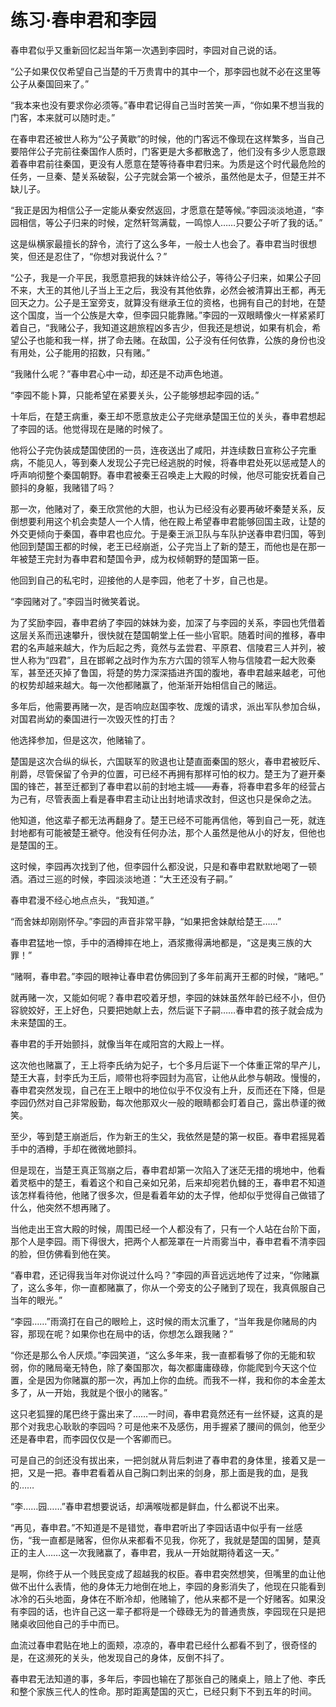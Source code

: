 # 练习·春申君和李园

春申君似乎又重新回忆起当年第一次遇到李园时，李园对自己说的话。

“公子如果仅仅希望自己当楚的千万贵胄中的其中一个，那李园也就不必在这里等公子从秦国回来了。”

“我本来也没有要求你必须等。”春申君记得自己当时苦笑一声，“你如果不想当我的门客，本来就可以随时走。”

在春申君还被世人称为“公子黄歇”的时候，他的门客远不像现在这样繁多，当自己要陪伴公子完前往秦国作人质时，门客更是大多都散逸了，他们没有多少人愿意跟着春申君前往秦国，更没有人愿意在楚等待春申君归来。为质是这个时代最危险的任务，一旦秦、楚关系破裂，公子完就会第一个被杀，虽然他是太子，但楚王并不缺儿子。

“我正是因为相信公子一定能从秦安然返回，才愿意在楚等候。”李园淡淡地道，“李园相信，等公子归来的时候，定然轩驾满载，一鸣惊人……只要公子听了我的话。”

这是纵横家最擅长的辞令，流行了这么多年，一般士人也会了。春申君当时很想笑，但还是忍住了，“你想对我说什么？”

“公子，我是一介平民，我愿意把我的妹妹许给公子，等待公子归来，如果公子回不来，大王的其他儿子当上王之后，我没有其他依靠，必然会被清算出王都，再无回天之力。公子是王室旁支，就算没有继承王位的资格，也拥有自己的封地，在楚这个国度，当一个公族是大幸，但李园只能靠赌。”李园的一双眼睛像火一样紧紧盯着自己，“我赌公子，我知道这趟旅程凶多吉少，但我还是想说，如果有机会，希望公子也能和我一样，拼了命去赌。在敌国，公子没有任何依靠，公族的身份也没有用处，公子能用的招数，只有赌。”

“我赌什么呢？”春申君心中一动，却还是不动声色地道。

“李园不能卜算，只能希望在紧要关头，公子能够想起李园的话。”

十年后，在楚王病重，秦王却不愿意放走公子完继承楚国王位的关头，春申君想起了李园的话。他觉得现在是赌的时候了。

他将公子完伪装成楚国使团的一员，连夜送出了咸阳，并连续数日宣称公子完重病，不能见人，等到秦人发现公子完已经逃脱的时候，将春申君处死以惩戒楚人的呼声响彻整个秦国朝野。春申君被秦王召唤走上大殿的时候，他尽可能安抚着自己颤抖的身躯，我赌错了吗？

那一次，他赌对了，秦王欣赏他的大胆，也认为已经没有必要再破坏秦楚关系，反倒想要利用这个机会卖楚人一个人情，他在殿上希望春申君能够回国主政，让楚的外交更倾向于秦国，春申君也应允。于是秦王派卫队与车队护送春申君归国，等到他回到楚国王都的时候，老王已经崩逝，公子完当上了新的楚王，而他也是在那一年被楚王完封为春申君和楚国令尹，成为权倾朝野的楚国第一臣。

他回到自己的私宅时，迎接他的人是李园，他老了十岁，自己也是。

“李园赌对了。”李园当时微笑着说。

为了奖励李园，春申君纳了李园的妹妹为妾，加深了与李园的关系，李园也凭借着这层关系而迅速攀升，很快就在楚国朝堂上任一些小官职。随着时间的推移，春申君的名声越来越大，作为后起之秀，竟然与孟尝君、平原君、信陵君三人并列，被世人称为“四君”，且在邯郸之战时作为东方六国的领军人物与信陵君一起大败秦军，甚至还灭掉了鲁国，将楚的势力深深插进齐国的腹地，春申君越来越老，可他的权势却越来越大。每一次他都赌赢了，他渐渐开始相信自己的赌运。

多年后，他需要再赌一次，是否响应赵国李牧、庞煖的请求，派出军队参加合纵，对国君尚幼的秦国进行一次毁灭性的打击？

他选择参加，但是这次，他赌输了。

楚国是这次合纵的纵长，六国联军的败退也让楚直面秦国的怒火，春申君被贬斥、削爵，尽管保留了令尹的位置，可已经不再拥有那样可怕的权力。楚王为了避开秦国的锋芒，甚至迁都到了春申君以前的封地主城——寿春，将春申君多年的经营占为己有，尽管表面上看是春申君主动让出封地请求改封，但这也只是保命之法。

他知道，他这辈子都无法再翻身了。楚王已经不可能再信他，等到自己一死，就连封地都有可能被楚王褫夺。他没有任何办法，那个人虽然是他从小的好友，但他也是楚国的王。

这时候，李园再次找到了他，但李园什么都没说，只是和春申君默默地喝了一顿酒。酒过三巡的时候，李园淡淡地道：“大王还没有子嗣。”

春申君漫不经心地点点头，“我知道。”

“而舍妹却刚刚怀孕。”李园的声音非常平静，“如果把舍妹献给楚王……”

春申君猛地一惊，手中的酒樽摔在地上，酒浆撒得满地都是，“这是夷三族的大罪！”

“赌啊，春申君。”李园的眼神让春申君仿佛回到了多年前离开王都的时候，“赌吧。”

就再赌一次，又能如何呢？春申君咬着牙想，李园的妹妹虽然年龄已经不小，但仍容貌姣好，王上好色，只要把她献上去，然后诞下子嗣……春申君的孩子就会成为未来楚国的王。

春申君的手开始颤抖，就像当年在咸阳宫的大殿上一样。

这次他也赌赢了，王上将李氏纳为妃子，七个多月后诞下一个体重正常的早产儿，楚王大喜，封李氏为王后，顺带也将李园封为高官，让他从此参与朝政。慢慢的，春申君突然发现，自己在王上眼中的地位似乎不仅没有上升，反而还在下降，但是李园仍然对自己非常殷勤，每次他那双火一般的眼睛都会盯着自己，露出恭谨的微笑。

至少，等到楚王崩逝后，作为新王的生父，我依然是楚的第一权臣。春申君摇晃着手中的酒樽，手却在微微地颤抖。

但是现在，当楚王真正驾崩之后，春申君却第一次陷入了迷茫无措的境地中，他看着灵柩中的楚王，看着这个和自己亲如兄弟，后来却宛若仇雠的王，春申君不知道该怎样看待他，他赌了很多次，但是看着年幼的太子悍，他却似乎觉得自己做错了什么，他突然不想再赌了。

当他走出王宫大殿的时候，周围已经一个人都没有了，只有一个人站在台阶下面，那个人是李园。雨下得很大，把两个人都笼罩在一片雨雾当中，春申君看不清李园的脸，但仿佛看到他在笑。

“春申君，还记得我当年对你说过什么吗？”李园的声音远远地传了过来，“你赌赢了，这么多年，你一直都赌赢了，你从一个旁支的公子赌到了现在，我真佩服自己当年的眼光。”

“李园……”雨滴打在自己的眼睑上，这时候的雨太沉重了，“当年我是你赌局的内容，那现在呢？如果你也在局中的话，你想怎么跟我赌？”

“你还是那么令人厌烦。”李园笑道，“这么多年来，我一直都看够了你的无能和软弱，你的赌局毫无特色，除了秦国那次，每次都庸庸碌碌，你能爬到今天这个位置，全是因为你赌赢的那一次，再加上你的血统。而我不一样，我和你的本金差太多了，从一开始，我就是个很小的赌客。”

这只老狐狸的尾巴终于露出来了……一时间，春申君竟然还有一丝怀疑，这真的是那个对我忠心耿耿的李园吗？可是他来不及感伤，用手握紧了腰间的佩剑，他至少还是春申君，而李园仅仅是一个客卿而已。

可是自己的剑还没有拔出来，一把剑就从背后刺进了春申君的身体里，接着又是一把，又是一把。春申君看着从自己胸口刺出来的剑身，那上面是我的血，是我的……

“李……园……”春申君想要说话，却满喉咙都是鲜血，什么都说不出来。

“再见，春申君。”不知道是不是错觉，春申君听出了李园话语中似乎有一丝感伤，“我一直都是赌客，但你从来都看不见我，你死了，我就是楚国的国舅，楚真正的主人……这一次我赌赢了，春申君，我从一开始就期待着这一天。”

是啊，你终于从一个贱民变成了超越我的权臣。春申君突然想笑，但嘴里的血让他做不出什么表情，他的身体无力地倒在地上，李园的身影消失了，他现在只能看到冰冷的石头地面，身体在不断冷却，他赌输了，他从来都不是一个好赌客。如果没有李园的话，也许自己这一辈子都将是一个碌碌无为的普通贵族，李园现在只是把赌桌收回他自己的手中而已。

血流过春申君贴在地上的面颊，凉凉的，春申君已经什么都看不到了，很奇怪的是，在这濒死的关头，他发现自己的身体，反倒不抖了。

春申君无法知道的事，多年后，李园也输在了那张自己的赌桌上，赔上了他、李氏和整个家族三代人的性命。那时距离楚国的灭亡，已经只剩下不到五年的时间。



